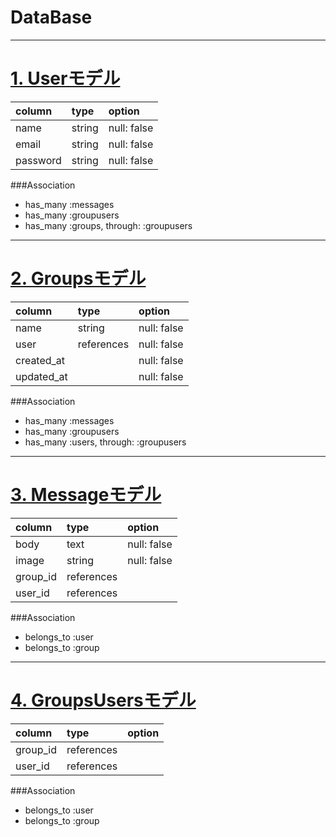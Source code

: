 # DataBase
***

# <u> 1. Userモデル </u>

| column   | type    | option         |
|:---------|:--------|:---------------|
| name     | string  | null: false    |
| email    | string  | null: false    |
| password | string  | null: false    |

###Association
- has_many :messages
- has_many :groupusers
- has_many :groups, through: :groupusers

***

# <u> 2. Groupsモデル </u>

| column     | type       | option         |
|:-----------|:-----------|:---------------|
| name       | string     | null: false    |
| user       | references | null: false    |
| created_at |            | null: false    |
| updated_at |            | null: false    |

###Association
- has_many :messages
- has_many :groupusers
- has_many :users, through: :groupusers

***

# <u> 3. Messageモデル </u>
| column   | type        | option         |
|:---------|:------------|:---------------|
| body     | text        | null: false    |
| image    | string      | null: false    |
| group_id | references  |                |
| user_id  | references  |                |

###Association
- belongs_to :user
- belongs_to :group

***

# <u> 4. GroupsUsersモデル </u>

| column   | type        | option         |
|:---------|:------------|:---------------|
| group_id | references  |                |
| user_id  | references  |                |

###Association
- belongs_to :user
- belongs_to :group
